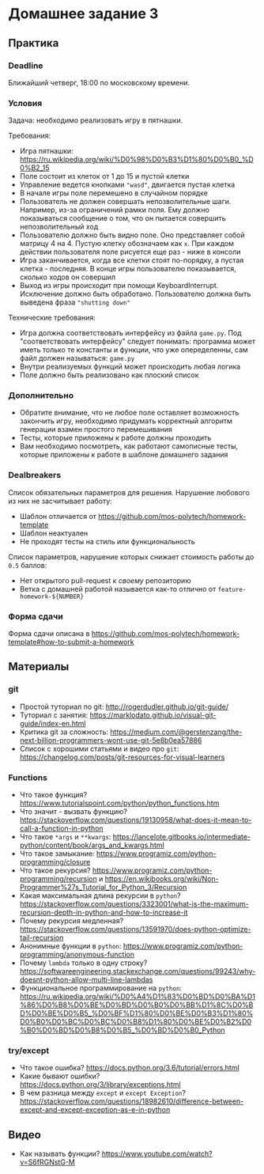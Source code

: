 # Домашнее задание 3


## Практика

### Deadline

Ближайший четверг, 18:00 по московскому времени.

### Условия

Задача: необходимо реализовать игру в пятнашки.

Требования:
- Игра пятнашки: https://ru.wikipedia.org/wiki/%D0%98%D0%B3%D1%80%D0%B0_%D0%B2_15
- Поле состоит из клеток от 1 до 15 и пустой клетки
- Управление ведется кнопками `"wasd"`, двигается пустая клетка
- В начале игры поле перемешено в случайном порядке
- Пользователь не должен совершать непозволительные шаги. Например, из-за ограничений рамки поля. Ему должно показываться сообщение о том, что он пытается совершить непозволительный ход
- Пользователю должно быть видно поле. Оно представляет собой матрицу 4 на 4. Пустую клетку обозначаем как `x`. При каждом действии пользователя поле рисуется еще раз - ниже в консоли
- Игра заканчивается, когда все клетки стоят по-порядку, а пустая клетка - последняя. В конце игры пользователю показывается, сколько ходов он совершил
- Выход из игры происходит при помощи KeyboardInterrupt. Исключение должно быть обработано. Пользователю должна быть выведена фраза `"shutting down"`

Технические требования:
- Игра должна соответствовать интерфейсу из файла `game.py`. Под "соответствовать интерфейсу" следует понимать: программа может иметь только те константы и функции, что уже опеределенны, сам файл должен называться: `game.py`
- Внутри реализуемых функций может происходить любая логика
- Поле должно быть реализовано как плоский список

### Дополнительно

- Обратите внимание, что не любое поле оставляет возможность закончить игру, необходимо придумать корректный алгоритм генерации взамен простого перемешивания
- Тесты, которые приложены к работе должны проходить
- Вам необходимо посмотреть, как работают самописные тесты, которые приложены к работе в шаблоне домашнего задания

### Dealbreakers

Список обязательных параметров для решения. Нарушение любового из них не засчитывает работу:

- Шаблон отличается от https://github.com/mos-polytech/homework-template
- Шаблон неактуален
- Не проходят тесты на стиль или функциональность

Список параметров, нарушение которых снижает стоимость работы до `0.5` баллов:

- Нет открытого pull-request к *своему* репозиторию
- Ветка с домашней работой называется как-то отлично от `feature-homework-${NUMBER}`

### Форма сдачи

Форма сдачи описана в https://github.com/mos-polytech/homework-template#how-to-submit-a-homework


## Материалы

### git

- Простой туториал по git: http://rogerdudler.github.io/git-guide/
- Туториал с занятия: https://marklodato.github.io/visual-git-guide/index-en.html
- Критика git за сложность: https://medium.com/@gerstenzang/the-next-billion-programmers-wont-use-git-5e8b0ea57886
- Список с хорошими статьями и видео про `git`: https://changelog.com/posts/git-resources-for-visual-learners

### Functions

- Что такое функция? https://www.tutorialspoint.com/python/python_functions.htm
- Что значит - вызвать функцию? https://stackoverflow.com/questions/19130958/what-does-it-mean-to-call-a-function-in-python
- Что такое `*args` и `**kwargs`: https://lancelote.gitbooks.io/intermediate-python/content/book/args_and_kwargs.html
- Что такое замыкание: https://www.programiz.com/python-programming/closure
- Что такое рекурсия? https://www.programiz.com/python-programming/recursion и https://en.wikibooks.org/wiki/Non-Programmer%27s_Tutorial_for_Python_3/Recursion
- Какая максимальная длина рекурсии в `python`? https://stackoverflow.com/questions/3323001/what-is-the-maximum-recursion-depth-in-python-and-how-to-increase-it
- Почему рекурсия медленная? https://stackoverflow.com/questions/13591970/does-python-optimize-tail-recursion
- Анонимные функции в `python`: https://www.programiz.com/python-programming/anonymous-function
- Почему `lambda` только в одну строку? https://softwareengineering.stackexchange.com/questions/99243/why-doesnt-python-allow-multi-line-lambdas
- Функциональное программирование на `python`: https://ru.wikipedia.org/wiki/%D0%A4%D1%83%D0%BD%D0%BA%D1%86%D0%B8%D0%BE%D0%BD%D0%B0%D0%BB%D1%8C%D0%BD%D0%BE%D0%B5_%D0%BF%D1%80%D0%BE%D0%B3%D1%80%D0%B0%D0%BC%D0%BC%D0%B8%D1%80%D0%BE%D0%B2%D0%B0%D0%BD%D0%B8%D0%B5_%D0%BD%D0%B0_Python

### try/except

- Что такое ошибка? https://docs.python.org/3.6/tutorial/errors.html
- Какие бывают ошибки? https://docs.python.org/3/library/exceptions.html
- В чем разница между `except` и `except Exception`? https://stackoverflow.com/questions/18982610/difference-between-except-and-except-exception-as-e-in-python


## Видео

- Как называть функции? https://www.youtube.com/watch?v=S6fRGNstG-M

